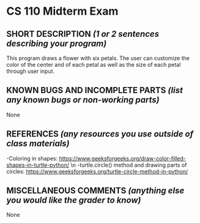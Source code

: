 # CS 110 Midterm Exam

## SHORT DESCRIPTION *(1 or 2 sentences describing your program)*
This program draws a flower with six petals. The user can customize the color of the center and of each petal as well as the size of each petal through user input.

## KNOWN BUGS AND INCOMPLETE PARTS *(list any known bugs or non-working parts)*
None

## REFERENCES *(any resources you use outside of class materials)*
-Coloring in shapes: https://www.geeksforgeeks.org/draw-color-filled-shapes-in-turtle-python/ \n
-turtle.circle() method and drawing parts of circles: https://www.geeksforgeeks.org/turtle-circle-method-in-python/

## MISCELLANEOUS COMMENTS *(anything else you would like the grader to know)*
None